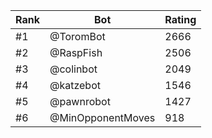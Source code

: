 Rank|Bot|Rating
---|---|---
#1|@ToromBot|2666
#2|@RaspFish|2506
#3|@colinbot|2049
#4|@katzebot|1546
#5|@pawnrobot|1427
#6|@MinOpponentMoves|918
